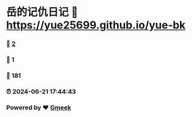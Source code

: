 # 岳的记仇日记 :link: https://yue25699.github.io/yue-bk 
### :page_facing_up: [2](https://yue25699.github.io/yue-bk/tag.html) 
### :speech_balloon: 1 
### :hibiscus: 181 
### :alarm_clock: 2024-06-21 17:44:43 
### Powered by :heart: [Gmeek](https://github.com/Meekdai/Gmeek)
